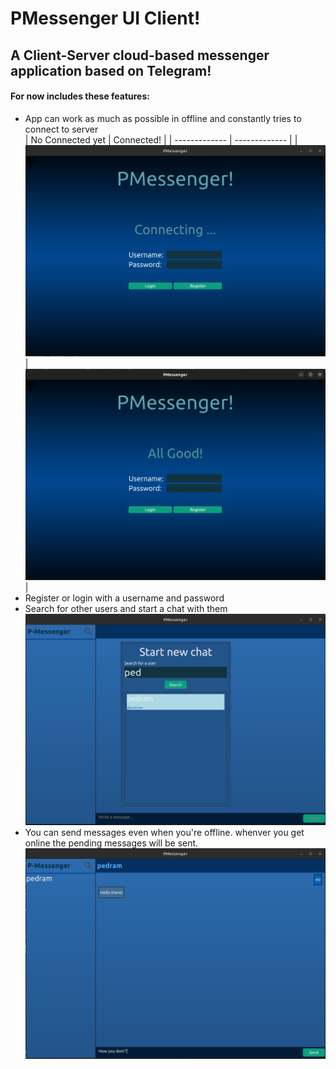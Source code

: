# PMessenger UI Client!
## A Client-Server cloud-based messenger application based on Telegram!
#### For now includes these features:
-   App can work as much as possible in offline and constantly tries to connect to server<br>
 | No Connected yet  | Connected! |
 | ------------- | ------------- |
 | ![First page offline](./FirstPageOffline.png)  | ![First page online](./FirstPageOnline.png)  | <br>
-   Register or login with a username and password
-   Search for other users and start a chat with them
![Search Page](./SearchPage.png "Search Page")
-   You can send messages even when you're offline. whenver you get online the pending messages will be sent.
![Chat Page](./ChatPage.png "Chat Page")
